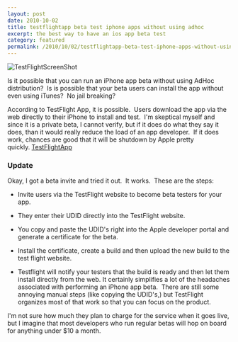 ```yaml
---
layout: post
date: 2010-10-02
title: testflightapp beta test iphone apps without using adhoc
excerpt: the best way to have an ios app beta test
category: featured
permalink: /2010/10/02/testflightapp-beta-test-iphone-apps-without-using-adhoc/
---
```

![TestFlightScreenShot][]

Is it possible that you can run an iPhone app beta without using AdHoc distribution?  Is is possible that your beta users can install the app without even using iTunes?  No jail breaking?

According to TestFlight App, it is possible.  Users download the app via the web directly to their iPhone to install and test.  I'm skeptical myself and since it is a private beta, I cannot verify, but if it does do what they say it does, than it would really reduce the load of an app developer.  If it does work, chances are good that it will be shutdown by Apple pretty quickly. [TestFlightApp][]

### Update

Okay, I got a beta invite and tried it out.  It works.  These are the steps:

*  Invite users via the TestFlight website to become beta testers for your app.

* They enter their UDID directly into the TestFlight website.

* You copy and paste the UDID's right into the Apple developer portal and generate a certificate for the beta.

* Install the certificate, create a build and then upload the new build to the test flight website.

* Testflight will notify your testers that the build is ready and then let them install directly from the web.
It certainly simplifies a lot of the headaches associated with performing an iPhone app beta.  There are still some annoying manual steps (like copying the UDID's,) but TestFlight organizes most of that work so that you can focus on the product.

I'm not sure how much they plan to charge for the service when it goes live, but I imagine that most developers who run regular betas will hop on board for anything under $10 a month.

[TestFlightApp]:http://testflightapp.com/
[TestFlightScreenShot]:http://joshkerr.s3.amazonaws.com/images/TestFlightApp.png
